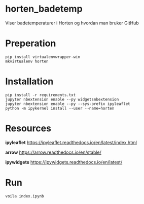 # horten_badetemp
Viser badetemperaturer i Horten og hvordan man bruker GitHub

# Preperation

```
pip install virtualenvwrapper-win
mkvirtualenv horten
```

# Installation

```
pip install -r requirements.txt
jupyter nbextension enable --py widgetsnbextension
jupyter nbextension enable --py --sys-prefix ipyleaflet
python -m ipykernel install --user --name=horten
```

# Resources

**ipyleaflet**
https://ipyleaflet.readthedocs.io/en/latest/index.html

**arrow**
https://arrow.readthedocs.io/en/stable/

**ipywidgets**
https://ipywidgets.readthedocs.io/en/latest/

# Run
```
voila index.ipynb
```
